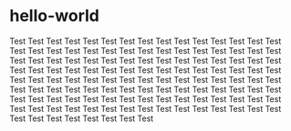 # hello-world
Test Test Test Test Test Test Test Test Test Test Test Test Test Test Test Test 
Test Test Test Test Test Test Test Test Test Test Test Test Test Test Test Test 
Test Test Test Test Test Test Test Test Test Test Test Test Test Test Test Test 
Test Test Test Test Test Test Test Test Test Test Test Test Test Test Test Test 
Test Test Test Test Test Test Test Test Test Test Test Test Test Test Test Test 
Test Test Test Test Test Test Test Test Test Test Test Test Test Test Test Test 
Test Test Test Test Test Test Test Test Test Test Test Test Test Test Test Test 
Test Test Test Test Test Test Test Test Test Test Test Test Test Test Test Test 
